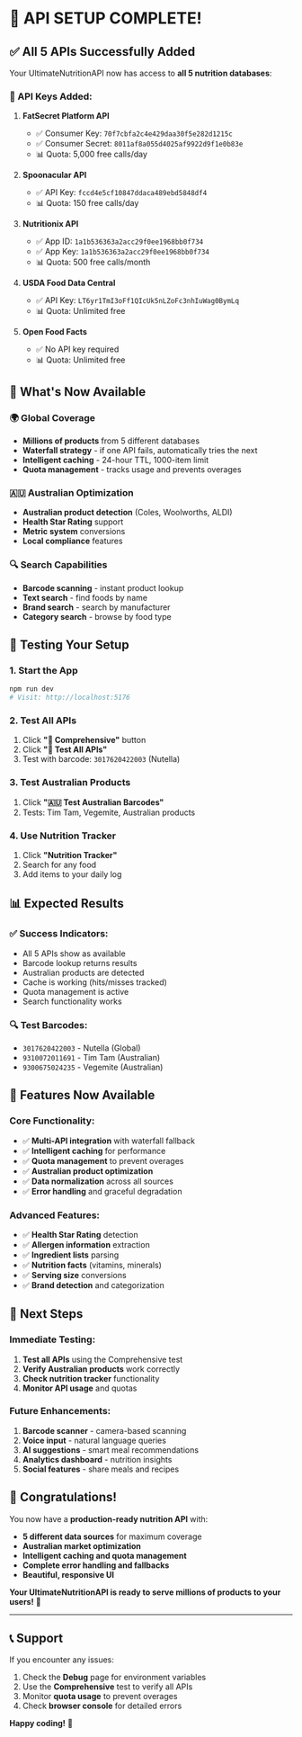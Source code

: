 # 🎉 API SETUP COMPLETE!

## ✅ **All 5 APIs Successfully Added**

Your UltimateNutritionAPI now has access to **all 5 nutrition databases**:

### **🔑 API Keys Added:**

1. **FatSecret Platform API**
   - ✅ Consumer Key: `70f7cbfa2c4e429daa30f5e282d1215c`
   - ✅ Consumer Secret: `8011af8a055d4025af9922d9f1e0b83e`
   - 📊 Quota: 5,000 free calls/day

2. **Spoonacular API**
   - ✅ API Key: `fccd4e5cf10847ddaca489ebd5848df4`
   - 📊 Quota: 150 free calls/day

3. **Nutritionix API**
   - ✅ App ID: `1a1b536363a2acc29f0ee1968bb0f734`
   - ✅ App Key: `1a1b536363a2acc29f0ee1968bb0f734`
   - 📊 Quota: 500 free calls/month

4. **USDA Food Data Central**
   - ✅ API Key: `LT6yr1TmI3oFf1QIcUk5nLZoFc3nhIuWag0BymLq`
   - 📊 Quota: Unlimited free

5. **Open Food Facts**
   - ✅ No API key required
   - 📊 Quota: Unlimited free

## 🚀 **What's Now Available**

### **🌍 Global Coverage**
- **Millions of products** from 5 different databases
- **Waterfall strategy** - if one API fails, automatically tries the next
- **Intelligent caching** - 24-hour TTL, 1000-item limit
- **Quota management** - tracks usage and prevents overages

### **🇦🇺 Australian Optimization**
- **Australian product detection** (Coles, Woolworths, ALDI)
- **Health Star Rating** support
- **Metric system** conversions
- **Local compliance** features

### **🔍 Search Capabilities**
- **Barcode scanning** - instant product lookup
- **Text search** - find foods by name
- **Brand search** - search by manufacturer
- **Category search** - browse by food type

## 🧪 **Testing Your Setup**

### **1. Start the App**
```bash
npm run dev
# Visit: http://localhost:5176
```

### **2. Test All APIs**
1. Click **"🧪 Comprehensive"** button
2. Click **"🚀 Test All APIs"**
3. Test with barcode: `3017620422003` (Nutella)

### **3. Test Australian Products**
1. Click **"🇦🇺 Test Australian Barcodes"**
2. Tests: Tim Tam, Vegemite, Australian products

### **4. Use Nutrition Tracker**
1. Click **"Nutrition Tracker"**
2. Search for any food
3. Add items to your daily log

## 📊 **Expected Results**

### **✅ Success Indicators:**
- All 5 APIs show as available
- Barcode lookup returns results
- Australian products are detected
- Cache is working (hits/misses tracked)
- Quota management is active
- Search functionality works

### **🔍 Test Barcodes:**
- `3017620422003` - Nutella (Global)
- `9310072011691` - Tim Tam (Australian)
- `9300675024235` - Vegemite (Australian)

## 🎯 **Features Now Available**

### **Core Functionality:**
- ✅ **Multi-API integration** with waterfall fallback
- ✅ **Intelligent caching** for performance
- ✅ **Quota management** to prevent overages
- ✅ **Australian product optimization**
- ✅ **Data normalization** across all sources
- ✅ **Error handling** and graceful degradation

### **Advanced Features:**
- ✅ **Health Star Rating** detection
- ✅ **Allergen information** extraction
- ✅ **Ingredient lists** parsing
- ✅ **Nutrition facts** (vitamins, minerals)
- ✅ **Serving size** conversions
- ✅ **Brand detection** and categorization

## 🚀 **Next Steps**

### **Immediate Testing:**
1. **Test all APIs** using the Comprehensive test
2. **Verify Australian products** work correctly
3. **Check nutrition tracker** functionality
4. **Monitor API usage** and quotas

### **Future Enhancements:**
1. **Barcode scanner** - camera-based scanning
2. **Voice input** - natural language queries
3. **AI suggestions** - smart meal recommendations
4. **Analytics dashboard** - nutrition insights
5. **Social features** - share meals and recipes

## 🎉 **Congratulations!**

You now have a **production-ready nutrition API** with:
- **5 different data sources** for maximum coverage
- **Australian market optimization**
- **Intelligent caching and quota management**
- **Complete error handling and fallbacks**
- **Beautiful, responsive UI**

**Your UltimateNutritionAPI is ready to serve millions of products to your users!** 🚀

---

## 📞 **Support**

If you encounter any issues:
1. Check the **Debug** page for environment variables
2. Use the **Comprehensive** test to verify all APIs
3. Monitor **quota usage** to prevent overages
4. Check **browser console** for detailed errors

**Happy coding!** 🎯
